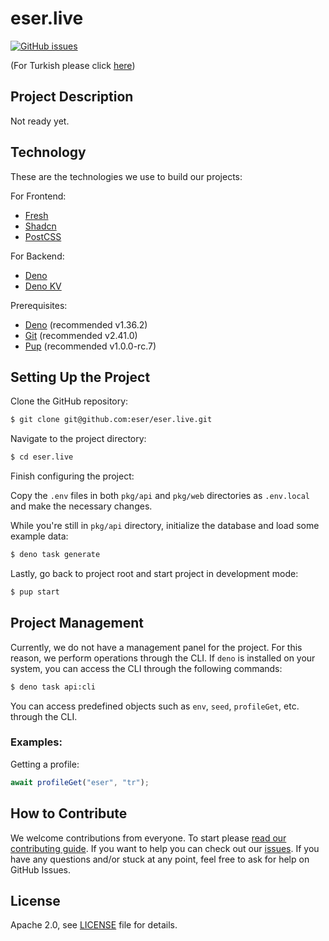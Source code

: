 # eser.live

[![GitHub issues](https://img.shields.io/github/issues/eser/eser.live)](https://github.com/eser/eser.live/issues)

(For Turkish please click [here](README.md))

## Project Description

Not ready yet.

## Technology

These are the technologies we use to build our projects:

For Frontend:

- [Fresh](https://fresh.deno.dev)
- [Shadcn](https://shadcn/ui)
- [PostCSS](https://postcss.org)

For Backend:

- [Deno](https://deno.com)
- [Deno KV](https://deno.com/kv)

Prerequisites:

- [Deno](https://deno.land) (recommended v1.36.2)
- [Git](https://git-scm.com) (recommended v2.41.0)
- [Pup](https://github.com/Hexagon/pup) (recommended v1.0.0-rc.7)

## Setting Up the Project

Clone the GitHub repository:

```bash
$ git clone git@github.com:eser/eser.live.git
```

Navigate to the project directory:

```bash
$ cd eser.live
```

Finish configuring the project:

Copy the `.env` files in both `pkg/api` and `pkg/web` directories as
`.env.local` and make the necessary changes.

While you're still in `pkg/api` directory, initialize the database and load some
example data:

```bash
$ deno task generate
```

Lastly, go back to project root and start project in development mode:

```bash
$ pup start
```

## Project Management

Currently, we do not have a management panel for the project. For this reason,
we perform operations through the CLI. If `deno` is installed on your system,
you can access the CLI through the following commands:

```bash
$ deno task api:cli
```

You can access predefined objects such as `env`, `seed`, `profileGet`, etc.
through the CLI.

### Examples:

Getting a profile:

```js
await profileGet("eser", "tr");
```

## How to Contribute

We welcome contributions from everyone. To start please
[read our contributing guide](CONTRIBUTING.en.md). If you want to help you can
check out our [issues](https://github.com/eser/eser.live/issues). If you have
any questions and/or stuck at any point, feel free to ask for help on GitHub
Issues.

## License

Apache 2.0, see [LICENSE](LICENSE) file for details.
